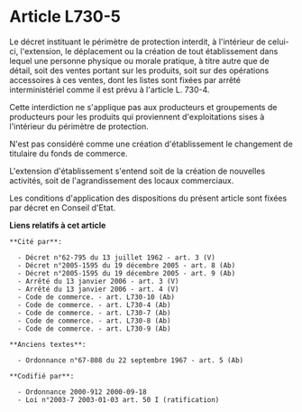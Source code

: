 # Article L730-5

Le décret instituant le périmètre de protection interdit, à l'intérieur de celui-ci, l'extension, le déplacement ou la
création de tout établissement dans lequel une personne physique ou morale pratique, à titre autre que de détail, soit des
ventes portant sur les produits, soit sur des opérations accessoires à ces ventes, dont les listes sont fixées par arrêté
interministériel comme il est prévu à l'article L. 730-4.

Cette interdiction ne s'applique pas aux producteurs et groupements de producteurs pour les produits qui proviennent
d'exploitations sises à l'intérieur du périmètre de protection.

N'est pas considéré comme une création d'établissement le changement de titulaire du fonds de commerce.

L'extension d'établissement s'entend soit de la création de nouvelles activités, soit de l'agrandissement des locaux
commerciaux.

Les conditions d'application des dispositions du présent article sont fixées par décret en Conseil d'Etat.

**Liens relatifs à cet article**

	**Cité par**:

	  - Décret n°62-795 du 13 juillet 1962 - art. 3 (V)
	  - Décret n°2005-1595 du 19 décembre 2005 - art. 8 (Ab)
	  - Décret n°2005-1595 du 19 décembre 2005 - art. 9 (Ab)
	  - Arrêté du 13 janvier 2006 - art. 3 (V)
	  - Arrêté du 13 janvier 2006 - art. 4 (V)
	  - Code de commerce. - art. L730-10 (Ab)
	  - Code de commerce. - art. L730-4 (Ab)
	  - Code de commerce. - art. L730-7 (Ab)
	  - Code de commerce. - art. L730-8 (Ab)
	  - Code de commerce. - art. L730-9 (Ab)

	**Anciens textes**:

	  - Ordonnance n°67-808 du 22 septembre 1967 - art. 5 (Ab)

	**Codifié par**:

	  - Ordonnance 2000-912 2000-09-18
	  - Loi n°2003-7 2003-01-03 art. 50 I (ratification)

